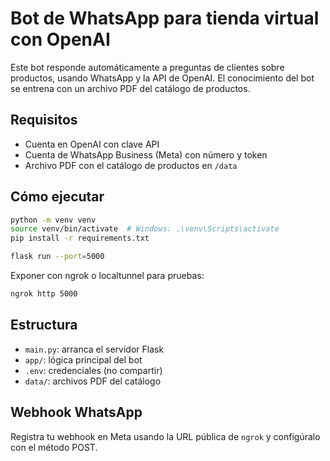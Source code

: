 # Bot de WhatsApp para tienda virtual con OpenAI

Este bot responde automáticamente a preguntas de clientes sobre productos, usando WhatsApp y la API de OpenAI. El conocimiento del bot se entrena con un archivo PDF del catálogo de productos.

## Requisitos

- Cuenta en OpenAI con clave API
- Cuenta de WhatsApp Business (Meta) con número y token
- Archivo PDF con el catálogo de productos en `/data`

## Cómo ejecutar

```bash
python -m venv venv
source venv/bin/activate  # Windows: .\venv\Scripts\activate
pip install -r requirements.txt

flask run --port=5000
```

Exponer con ngrok o localtunnel para pruebas:
```bash
ngrok http 5000
```

## Estructura

- `main.py`: arranca el servidor Flask
- `app/`: lógica principal del bot
- `.env`: credenciales (no compartir)
- `data/`: archivos PDF del catálogo

## Webhook WhatsApp

Registra tu webhook en Meta usando la URL pública de `ngrok` y configúralo con el método POST.
